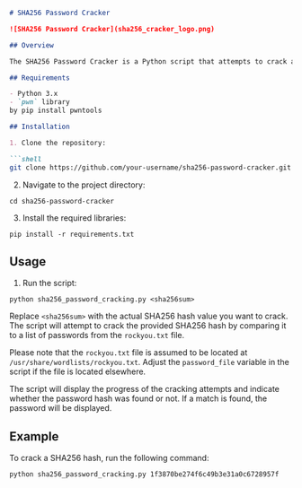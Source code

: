 

```markdown
# SHA256 Password Cracker

![SHA256 Password Cracker](sha256_cracker_logo.png)

## Overview

The SHA256 Password Cracker is a Python script that attempts to crack a SHA256 hash by comparing it to a list of passwords. It uses the rockyou.txt wordlist to perform the cracking.

## Requirements

- Python 3.x
- `pwn` library
by pip install pwntools 

## Installation

1. Clone the repository:

```shell
git clone https://github.com/your-username/sha256-password-cracker.git
```

2. Navigate to the project directory:

```shell
cd sha256-password-cracker
```

3. Install the required libraries:

```shell
pip install -r requirements.txt
```

## Usage

1. Run the script:

```shell
python sha256_password_cracking.py <sha256sum>
```

Replace `<sha256sum>` with the actual SHA256 hash value you want to crack. The script will attempt to crack the provided SHA256 hash by comparing it to a list of passwords from the `rockyou.txt` file.

Please note that the `rockyou.txt` file is assumed to be located at `/usr/share/wordlists/rockyou.txt`. Adjust the `password_file` variable in the script if the file is located elsewhere.

The script will display the progress of the cracking attempts and indicate whether the password hash was found or not. If a match is found, the password will be displayed.

## Example

To crack a SHA256 hash, run the following command:

```shell
python sha256_password_cracking.py 1f3870be274f6c49b3e31a0c6728957f
```

